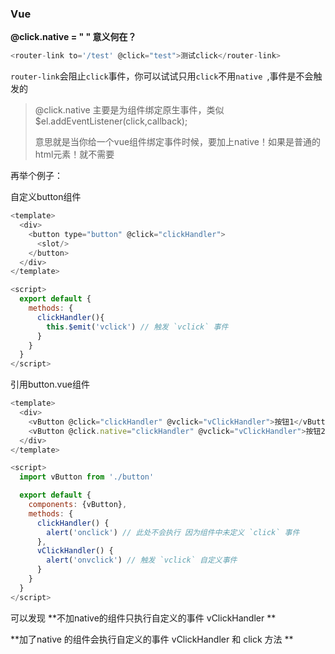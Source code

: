 ### Vue

**@click.native = " "  意义何在？**

```js
<router-link to='/test' @click="test">测试click</router-link>
```

`router-link`会阻止`click`事件，你可以试试只用`click`不用`native `,事件是不会触发的

> @click.native 主要是为组件绑定原生事件，类似 $el.addEventListener\(click,callback\);
>
> 意思就是当你给一个vue组件绑定事件时候，要加上native！如果是普通的html元素！就不需要

再举个例子：

自定义button组件

```js
<template>
  <div>
    <button type="button" @click="clickHandler">
      <slot/>
    </button>
  </div>
</template>

<script>
  export default {
    methods: {
      clickHandler(){
        this.$emit('vclick') // 触发 `vclick` 事件
      }
    }
  }
</script>
```

 引用button.vue组件

```js
<template>
  <div>
    <vButton @click="clickHandler" @vclick="vClickHandler">按钮1</vButton>
    <vButton @click.native="clickHandler" @vclick="vClickHandler">按钮2</vButton>
  </div>
</template>

<script>
  import vButton from './button'

  export default {
    components: {vButton},
    methods: {
      clickHandler() {
        alert('onclick') // 此处不会执行 因为组件中未定义 `click` 事件
      },
      vClickHandler() {
        alert('onvclick') // 触发 `vclick` 自定义事件
      }
    }
  }
</script>
```

可以发现 **不加native的组件只执行自定义的事件 vClickHandler **

**加了native 的组件会执行自定义的事件 vClickHandler 和 click 方法 **

